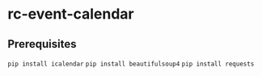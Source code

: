 # rc-event-calendar

## Prerequisites

```pip install icalendar```
```pip install beautifulsoup4```
```pip install requests```
